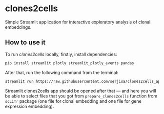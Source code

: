 # clones2cells

Simple Streamlit application for interactive exploratory analysis of clonal embeddings.

## How to use it

To run *clones2cells* locally, firstly, install dependencies:

```bash
pip install streamlit plotly streamlit_plotly_events pandas
```

After that, run the following command from the terminal:

```bash
streamlit run https://raw.githubusercontent.com/serjisa/clones2cells_app/main/clones2cells_viewer.py --theme.base light
```

Streamlit clones2cells app should be opened after that — and here you will be able to select files that you got from `prepare_clones2cells` function from `scLiTr` package (one file for clonal embedding and one file for gene expression embedding).
